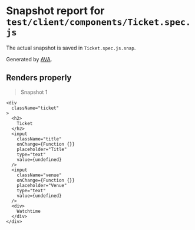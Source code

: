 # Snapshot report for `test/client/components/Ticket.spec.js`

The actual snapshot is saved in `Ticket.spec.js.snap`.

Generated by [AVA](https://ava.li).

## Renders properly

> Snapshot 1

    <div
      className="ticket"
    >
      <h2>
        Ticket
      </h2>
      <input
        className="title"
        onChange={Function {}}
        placeholder="Title"
        type="text"
        value={undefined}
      />
      <input
        className="venue"
        onChange={Function {}}
        placeholder="Venue"
        type="text"
        value={undefined}
      />
      <div>
        Watchtime
      </div>
    </div>
